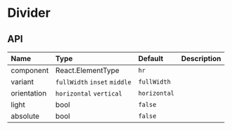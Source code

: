 # Divider

## API

| Name        | Type                         | Default      | Description |
| :---------- | :--------------------------- | :----------- | :---------- |
| component   | React.ElementType            | `hr`         |             |
| variant     | `fullWidth` `inset` `middle` | `fullWidth`  |             |
| orientation | `horizontal` `vertical`      | `horizontal` |             |
| light       | bool                         | `false`      |             |
| absolute    | bool                         | `false`      |             |
